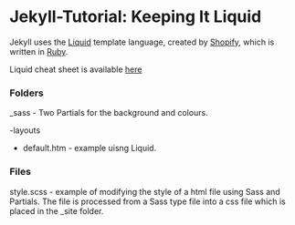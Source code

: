 # Jekyll-Tutorial: Keeping It Liquid

Jekyll uses the [Liquid](https://shopify.github.io/liquid/) template language, created by [Shopify](https://www.shopify.com/), which is written in [Ruby](https://www.ruby-lang.org/en/).

Liquid cheat sheet is available [here](https://cloudcannon.com/community/jekyll-cheat-sheet/)

### Folders

_sass - Two Partials for the background and colours.

-layouts
   - default.htm - example uisng Liquid.

### Files

style.scss - example of modifying the style of a html file using Sass and Partials. The file is processed from a Sass type file into a css file which is placed in the _site folder.
